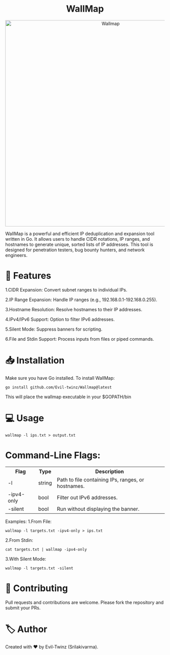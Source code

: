 <h1 align="center">WallMap</h1>

<p align="center">
  <img src="https://github.com/user-attachments/assets/e875995d-5574-4e34-83ca-8d5c6a5de601" alt="Wallmap" width="650">  
</p>




WallMap is a powerful and efficient IP deduplication and expansion tool written in Go. It allows users to handle CIDR notations, IP ranges, and hostnames to generate unique, sorted lists of IP addresses. This tool is designed for penetration testers, bug bounty hunters, and network engineers.

<h1>🚀 Features</h1>

1.CIDR Expansion: Convert subnet ranges to individual IPs.

2.IP Range Expansion: Handle IP ranges (e.g., 192.168.0.1-192.168.0.255).

3.Hostname Resolution: Resolve hostnames to their IP addresses.

4.IPv4/IPv6 Support: Option to filter IPv6 addresses.

5.Silent Mode: Suppress banners for scripting.

6.File and Stdin Support: Process inputs from files or piped commands.

<h1>📥 Installation</h1>

Make sure you have Go installed. To install WallMap:

    go install github.com/Evil-twinz/Wallmap@latest
           
This will place the wallmap executable in your $GOPATH/bin

<h1>💻 Usage</h1>

    wallmap -l ips.txt > output.txt
          

<h1>Command-Line Flags:</h1>

<table>
  <tr>
    <th>Flag</th><th>Type</th><th>Description</th>
  </tr>
  <tr>
    <td>-l</td><td>string</td><td>Path to file containing IPs, ranges, or hostnames.</td>
  </tr>
  <tr>
    <td>-ipv4-only</td><td>bool</td><td>Filter out IPv6 addresses.</td>
  </tr>
  <tr>
    <td>-silent</td><td>bool</td><td>Run without displaying the banner.</td>
  </tr>
</table>


Examples:
1.From File:

    wallmap -l targets.txt -ipv4-only > ips.txt

2.From Stdin:

    cat targets.txt | wallmap -ipv4-only

3.With Silent Mode:

    wallmap -l targets.txt -silent


<h1>📝 Contributing</h1>

Pull requests and contributions are welcome. Please fork the repository and submit your PRs.


<h1>🏷️ Author</h1>

Created with ❤️ by Evil-Twinz (Srilakivarma).
